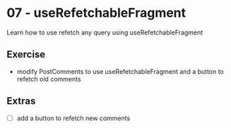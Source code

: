# 07 - useRefetchableFragment

Learn how to use refetch any query using useRefetchableFragment

## Exercise

- modify PostComments to use useRefetchableFragment and a button to refetch old comments

## Extras

- [ ] add a button to refetch new comments